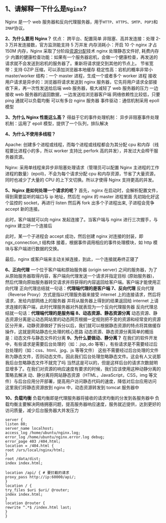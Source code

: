 ## 1、请解释一下什么是`Nginx`?

Nginx 是一个 web 服务器和反向代理服务器，用于`HTTP`、`HTTPS`、`SMTP`、`POP3`和`IMAP`协议。

**2、为什么要用 Nginx？**
优点：
跨平台、配置简单
非阻塞、高并发连接：处理 2-3 万并发连接数，官方监测能支持 5 万并发
内存消耗小：开启 10 个 nginx 才占 150M 内存，Nginx 采取了分阶段[资源分配](https://baike.so.com/doc/1092243-1155769.html)技术
nginx 处理静态文件好, 耗费内存少
内置的健康检查功能：如果有一个服务器宕机，会做一个健康检查，再发送的请求就不会发送到宕机的服务器了。重新将请求提交到其他的节点上。
节省宽带：支持 GZIP 压缩，可以添加浏览器本地缓存
稳定性高：宕机的概率非常小
master/worker 结构：一个 master 进程，生成一个或者多个 worker 进程
接收用户请求是异步的：浏览器将请求发送到 nginx 服务器，它先将用户请求全部接收下来，再一次性发送给后端 web 服务器，极大减轻了 web 服务器的压力
一边接收 web 服务器的返回数据，一边发送给浏览器客户端
网络依赖性比较低，只要 ping 通就可以负载均衡
可以有多台 nginx 服务器
事件驱动：通信机制采用 epoll 模型

**3、为什么 Nginx 性能这么高？**
得益于它的事件处理机制：
异步非阻塞事件处理机制：运用了 epoll 模型，提供了一个队列，排队解决

**4、为什么不使用多线程？**

Apache: 创建多个进程或线程，而每个进程或线程都会为其分配 cpu 和内存（线程要比进程小的多，所以 worker 支持比 perfork 高的并发），并发过大会榨干服务器资源。

Nginx: 采用单线程来异步非阻塞处理请求（管理员可以配置 Nginx 主进程的工作进程的数量）(epoll)，不会为每个请求分配 cpu 和内存资源，节省了大量资源，同时也减少了大量的 CPU 的上下文切换。所以才使得 Nginx 支持更高的并发。

**5、Nginx 是如何处理一个请求的呢？**
首先，nginx 在启动时，会解析配置文件，得到需要监听的端口与 ip 地址，然后在 nginx 的 master 进程里面
先初始化好这个监控的 socket，再进行 listen
然后再 fork 出多个子进程出来, 子进程会竞争 accept 新的连接。

此时，客户端就可以向 nginx 发起连接了。当客户端与 nginx 进行三次握手，与 nginx 建立好一个连接后

此时，某一个子进程会 accept 成功，然后创建 nginx 对连接的封装，即 ngx_connection_t 结构体
接着，根据事件调用相应的事件处理模块，如 http 模块与客户端进行数据的交换。

最后，nginx 或客户端来主动关掉连接，到此，一个连接就寿终正寝了

**6、正向代理**
一个位于客户端和原始服务器 (origin server) 之间的服务器，为了从原始服务器取得内容，客户端向代理发送一个请求并指定目标 (原始服务器)，然后代理向原始服务器转交请求并将获得的内容返回给客户端。客户端才能使用正向代理
正向代理总结就一句话：**代理端代理的是客户端**
**7、反向代理**
反向代理（Reverse Proxy）方式是指以代理服务器来接受 internet 上的连接请求，然后将请求，发给内部网络上的服务器
并将从服务器上得到的结果返回给 internet 上请求连接的客户端，此时代理服务器对外就表现为一个反向代理服务器
反向代理总结就一句话：**代理端代理的是服务端**
**8、动态资源、静态资源分离**
动态资源、静态资源分离是让动态网站里的动态网页根据一定规则把不变的资源和经常变的资源区分开来，动静资源做好了拆分以后，我们就可以根据静态资源的特点将其做缓存操作，这就是网站静态化处理的核心思路
动态资源、静态资源分离简单的概括是：动态文件与静态文件的分离
**9、为什么要做动、静分离？**
在我们的软件开发中，有些请求是需要后台处理的（如：.jsp,.do 等等），有些请求是不需要经过后台处理的（如：css、html、jpg、js 等等文件）
这些不需要经过后台处理的文件称为静态文件，否则动态文件。因此我们后台处理忽略静态文件。这会有人又说那我后台忽略静态文件不就完了吗
当然这是可以的，但是这样后台的请求次数就明显增多了。在我们对资源的响应速度有要求的时候，我们应该使用这种动静分离的策略去解决
动、静分离将网站静态资源（HTML，JavaScript，CSS，img 等文件）与后台应用分开部署，提高用户访问静态代码的速度，降低对后台应用访问
这里我们将静态资源放到 nginx 中，动态资源转发到 tomcat 服务器中

**10、负载均衡**
负载均衡即是代理服务器将接收的请求均衡的分发到各服务器中
负载均衡主要解决网络拥塞问题，提高服务器响应速度，服务就近提供，达到更好的访问质量，减少后台服务器大并发压力

```
server {
listen 80;
server_name localhost;
access_log /home/ubuntu/nginx.log;
error_log /home/ubuntu/nginx.error.log debug;
error_page 403 /404.html;
location = /404.html {
root /urs/local/nginx/html;
}
root /data/dist;
index index.html;

location /api/ { # 要拦截的请求
proxy_pass http://ip:60000/api/;
}
location / {
try_files $uri $uri/ @router;
index index.html; 
} 
location @router {
rewrite ^.*$ /index.html last;
}
}
```

